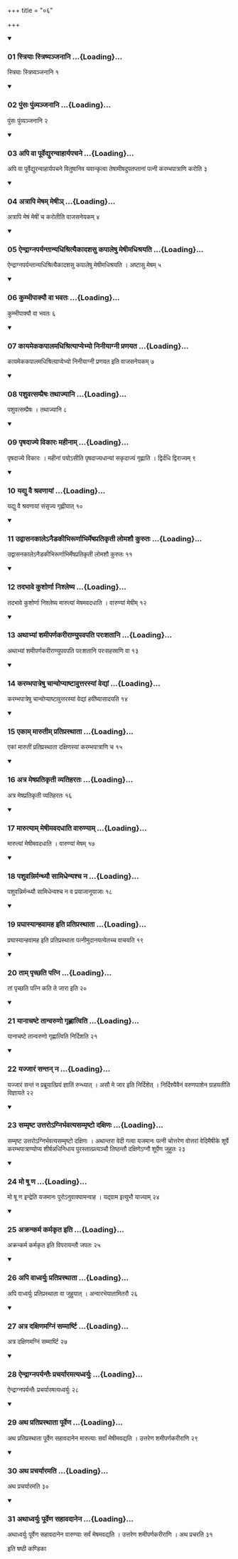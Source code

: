 +++
title = "०६"

+++

<div class="js_include" includetitle="true" newlevelforh1="3" unfilled="" url="/vedAH_yajuH/taittirIyam/sUtram/ApastambaH/shrautam/vishvAsa-prastutiH/08/06/01_striyAH_striShyanjanAni.md">
<details open><summary><h3>01 स्त्रियाः स्त्रिष्यञ्जनानि ...{Loading}...</h3></summary>

स्त्रियाः स्त्रिष्यञ्जनानि १
</details>
</div>


<div class="js_include" includetitle="true" newlevelforh1="3" unfilled="" url="/vedAH_yajuH/taittirIyam/sUtram/ApastambaH/shrautam/vishvAsa-prastutiH/08/06/02_puMsaH_puMvyanjanAni.md">
<details open><summary><h3>02 पुंसः पुंव्यञ्जनानि ...{Loading}...</h3></summary>

पुंसः पुंव्यञ्जनानि २
</details>
</div>


<div class="js_include" includetitle="true" newlevelforh1="3" unfilled="" url="/vedAH_yajuH/taittirIyam/sUtram/ApastambaH/shrautam/vishvAsa-prastutiH/08/06/03_api_vA_pUrvedyuranvAhAryapachane.md">
<details open><summary><h3>03 अपि वा पूर्वेद्युरन्वाहार्यपचने ...{Loading}...</h3></summary>

अपि वा पूर्वेद्युरन्वाहार्यपचने वितुषानिव यवान्कृत्वा तेषामीषदुपतप्तानां पत्नी करम्भपात्राणि करोति ३
</details>
</div>


<div class="js_include" includetitle="true" newlevelforh1="3" unfilled="" url="/vedAH_yajuH/taittirIyam/sUtram/ApastambaH/shrautam/vishvAsa-prastutiH/08/06/04_atrApi_meSham_meShI~n.md">
<details open><summary><h3>04 अत्रापि मेषम् मेषीञ् ...{Loading}...</h3></summary>

अत्रापि मेषं मेषीं च करोतीति वाजसनेयकम् ४
</details>
</div>


<div class="js_include" includetitle="true" newlevelforh1="3" unfilled="" url="/vedAH_yajuH/taittirIyam/sUtram/ApastambaH/shrautam/vishvAsa-prastutiH/08/06/05_aindrAgnaparyantAnyadhishrityaikAdashasu_kapAleShu_meShImadhishrayati.md">
<details open><summary><h3>05 ऐन्द्राग्नपर्यन्तान्यधिश्रित्यैकादशसु कपालेषु मेषीमधिश्रयति ...{Loading}...</h3></summary>

ऐन्द्राग्नपर्यन्तान्यधिश्रित्यैकादशसु कपालेषु मेषीमधिश्रयति । अष्टासु मेषम् ५
</details>
</div>


<div class="js_include" includetitle="true" newlevelforh1="3" unfilled="" url="/vedAH_yajuH/taittirIyam/sUtram/ApastambaH/shrautam/vishvAsa-prastutiH/08/06/06_kumbhIpAkyau_vA_bhavataH.md">
<details open><summary><h3>06 कुम्भीपाक्यौ वा भवतः ...{Loading}...</h3></summary>

कुम्भीपाक्यौ वा भवतः ६
</details>
</div>


<div class="js_include" includetitle="true" newlevelforh1="3" unfilled="" url="/vedAH_yajuH/taittirIyam/sUtram/ApastambaH/shrautam/vishvAsa-prastutiH/08/06/07_kAyamekakapAlamadhishrityApyebhyo_ninIyAgnI_praNayata.md">
<details open><summary><h3>07 कायमेककपालमधिश्रित्याप्येभ्यो निनीयाग्नी प्रणयत ...{Loading}...</h3></summary>

कायमेककपालमधिश्रित्याप्येभ्यो निनीयाग्नी प्रणयत इति वाजसनेयकम् ७
</details>
</div>


<div class="js_include" includetitle="true" newlevelforh1="3" unfilled="" url="/vedAH_yajuH/taittirIyam/sUtram/ApastambaH/shrautam/vishvAsa-prastutiH/08/06/08_pashuvatsampraiShaH_tathAjyAni.md">
<details open><summary><h3>08 पशुवत्सम्प्रैषः तथाज्यानि ...{Loading}...</h3></summary>

पशुवत्सम्प्रैषः । तथाज्यानि ८
</details>
</div>


<div class="js_include" includetitle="true" newlevelforh1="3" unfilled="" url="/vedAH_yajuH/taittirIyam/sUtram/ApastambaH/shrautam/vishvAsa-prastutiH/08/06/09_pRShadAjye_vikAraH_mahInAm.md">
<details open><summary><h3>09 पृषदाज्ये विकारः महीनाम् ...{Loading}...</h3></summary>

पृषदाज्ये विकारः । महीनां पयोऽसीति पृषदाज्यधान्यां सकृदाज्यं गृह्णाति । द्विर्दधि द्विराज्यम् ९
</details>
</div>


<div class="js_include" includetitle="true" newlevelforh1="3" unfilled="" url="/vedAH_yajuH/taittirIyam/sUtram/ApastambaH/shrautam/vishvAsa-prastutiH/08/06/10_yadyu_vai_shravaNAyAM.md">
<details open><summary><h3>10 यद्यु वै श्रवणायां ...{Loading}...</h3></summary>

यद्यु वै श्रवणायां संसृज्य गृह्णीयात् १०
</details>
</div>


<div class="js_include" includetitle="true" newlevelforh1="3" unfilled="" url="/vedAH_yajuH/taittirIyam/sUtram/ApastambaH/shrautam/vishvAsa-prastutiH/08/06/11_udvAsanakAle-naiDakIbhirUrNAbhirmeShapratikRtI_lomashau_kurutaH.md">
<details open><summary><h3>11 उद्वासनकालेऽनैडकीभिरूर्णाभिर्मेषप्रतिकृती लोमशौ कुरुतः ...{Loading}...</h3></summary>

उद्वासनकालेऽनैडकीभिरूर्णाभिर्मेषप्रतिकृती लोमशौ कुरुतः ११
</details>
</div>


<div class="js_include" includetitle="true" newlevelforh1="3" unfilled="" url="/vedAH_yajuH/taittirIyam/sUtram/ApastambaH/shrautam/vishvAsa-prastutiH/08/06/12_tadabhAve_kushorNA_nishleShya.md">
<details open><summary><h3>12 तदभावे कुशोर्णा निश्लेष्य ...{Loading}...</h3></summary>

तदभावे कुशोर्णा निश्लेष्य मारुत्यां मेषमवदधाति । वारुण्यां मेषीम् १२
</details>
</div>


<div class="js_include" includetitle="true" newlevelforh1="3" unfilled="" url="/vedAH_yajuH/taittirIyam/sUtram/ApastambaH/shrautam/vishvAsa-prastutiH/08/06/13_athAbhyAM_shamIparNakarIrANyupavapati_paraHshatAni.md">
<details open><summary><h3>13 अथाभ्यां शमीपर्णकरीराण्युपवपति परःशतानि ...{Loading}...</h3></summary>

अथाभ्यां शमीपर्णकरीराण्युपवपति परःशतानि परःसहस्राणि वा १३
</details>
</div>


<div class="js_include" includetitle="true" newlevelforh1="3" unfilled="" url="/vedAH_yajuH/taittirIyam/sUtram/ApastambaH/shrautam/vishvAsa-prastutiH/08/06/14_karambhapAtreShu_chAnvopyAShTAvuttarasyAM_vedyAM.md">
<details open><summary><h3>14 करम्भपात्रेषु चान्वोप्याष्टावुत्तरस्यां वेद्यां ...{Loading}...</h3></summary>

करम्भपात्रेषु चान्वोप्याष्टावुत्तरस्यां वेद्यां हवींष्यासादयति १४
</details>
</div>


<div class="js_include" includetitle="true" newlevelforh1="3" unfilled="" url="/vedAH_yajuH/taittirIyam/sUtram/ApastambaH/shrautam/vishvAsa-prastutiH/08/06/15_ekAm_mArutIm_pratiprasthAtA.md">
<details open><summary><h3>15 एकाम् मारुतीम् प्रतिप्रस्थाता ...{Loading}...</h3></summary>

एकां मारुतीं प्रतिप्रस्थाता दक्षिणस्यां करम्भपात्राणि च १५
</details>
</div>


<div class="js_include" includetitle="true" newlevelforh1="3" unfilled="" url="/vedAH_yajuH/taittirIyam/sUtram/ApastambaH/shrautam/vishvAsa-prastutiH/08/06/16_atra_meShapratikRtI_vyatiharataH.md">
<details open><summary><h3>16 अत्र मेषप्रतिकृती व्यतिहरतः ...{Loading}...</h3></summary>

अत्र मेषप्रतिकृती व्यतिहरतः १६
</details>
</div>


<div class="js_include" includetitle="true" newlevelforh1="3" unfilled="" url="/vedAH_yajuH/taittirIyam/sUtram/ApastambaH/shrautam/vishvAsa-prastutiH/08/06/17_mArutyAm_meShImavadadhAti_vAruNyAm.md">
<details open><summary><h3>17 मारुत्याम् मेषीमवदधाति वारुण्याम् ...{Loading}...</h3></summary>

मारुत्यां मेषीमवदधाति । वारुण्यां मेषम् १७
</details>
</div>


<div class="js_include" includetitle="true" newlevelforh1="3" unfilled="" url="/vedAH_yajuH/taittirIyam/sUtram/ApastambaH/shrautam/vishvAsa-prastutiH/08/06/18_pashuvannirmanthyau_sAmidhenyashcha_na.md">
<details open><summary><h3>18 पशुवन्निर्मन्थ्यौ सामिधेन्यश्च न ...{Loading}...</h3></summary>

पशुवन्निर्मन्थ्यौ सामिधेन्यश्च न व प्रयाजानूयाजाः १८
</details>
</div>


<div class="js_include" includetitle="true" newlevelforh1="3" unfilled="" url="/vedAH_yajuH/taittirIyam/sUtram/ApastambaH/shrautam/vishvAsa-prastutiH/08/06/19_praghAsyAnhavAmaha_iti_pratiprasthAtA.md">
<details open><summary><h3>19 प्रघास्यान्हवामह इति प्रतिप्रस्थाता ...{Loading}...</h3></summary>

प्रघास्यान्हवामह इति प्रतिप्रस्थाता पत्नीमुदानयत्येतच्च वाचयति १९
</details>
</div>


<div class="js_include" includetitle="true" newlevelforh1="3" unfilled="" url="/vedAH_yajuH/taittirIyam/sUtram/ApastambaH/shrautam/vishvAsa-prastutiH/08/06/20_tAm_pRchChati_patni.md">
<details open><summary><h3>20 ताम् पृच्छति पत्नि ...{Loading}...</h3></summary>

तां पृच्छति पत्नि कति ते जारा इति २०
</details>
</div>


<div class="js_include" includetitle="true" newlevelforh1="3" unfilled="" url="/vedAH_yajuH/taittirIyam/sUtram/ApastambaH/shrautam/vishvAsa-prastutiH/08/06/21_yAnAchaShTe_tAnvaruNo_gRhNAtviti.md">
<details open><summary><h3>21 यानाचष्टे तान्वरुणो गृह्णात्विति ...{Loading}...</h3></summary>

यानाचष्टे तान्वरुणो गृह्णात्विति निर्दिशति २१
</details>
</div>


<div class="js_include" includetitle="true" newlevelforh1="3" unfilled="" url="/vedAH_yajuH/taittirIyam/sUtram/ApastambaH/shrautam/vishvAsa-prastutiH/08/06/22_yajjAraM_santan_na.md">
<details open><summary><h3>22 यज्जारं सन्तन् न ...{Loading}...</h3></summary>

यज्जारं सन्तं न प्रब्रूयात्प्रियं ज्ञातिं रुन्ध्यात् । असौ मे जार इति निर्दिशेत् । निर्दिश्यैवैनं वरुणपाशेन ग्राहयतीति विज्ञायते २२
</details>
</div>


<div class="js_include" includetitle="true" newlevelforh1="3" unfilled="" url="/vedAH_yajuH/taittirIyam/sUtram/ApastambaH/shrautam/vishvAsa-prastutiH/08/06/23_sammRShTa_uttaro-gnirbhavatyasammRShTo_daxiNaH.md">
<details open><summary><h3>23 सम्मृष्ट उत्तरोऽग्निर्भवत्यसम्मृष्टो दक्षिणः ...{Loading}...</h3></summary>

सम्मृष्ट उत्तरोऽग्निर्भवत्यसम्मृष्टो दक्षिणः । अथान्तरा वेदी गत्वा यजमानः पत्नी चोत्तरेण वोत्तरां वेदिमैषीके शूर्पे करम्भपात्राण्योप्य शीर्षन्नधिनिधाय पुरस्तात्प्रत्यञ्चौ तिष्ठन्तौ दक्षिणेऽग्नौ शूर्पेण जुहुतः २३
</details>
</div>


<div class="js_include" includetitle="true" newlevelforh1="3" unfilled="" url="/vedAH_yajuH/taittirIyam/sUtram/ApastambaH/shrautam/vishvAsa-prastutiH/08/06/24_mo_ShU_Na.md">
<details open><summary><h3>24 मो षू ण ...{Loading}...</h3></summary>

मो षू ण इन्द्रेति यजमानः पुरोऽनुवाक्यामन्वाह । यद्ग्राम इत्युभौ याज्याम् २४
</details>
</div>


<div class="js_include" includetitle="true" newlevelforh1="3" unfilled="" url="/vedAH_yajuH/taittirIyam/sUtram/ApastambaH/shrautam/vishvAsa-prastutiH/08/06/25_akrankarma_karmakRta_iti.md">
<details open><summary><h3>25 अक्रन्कर्म कर्मकृत इति ...{Loading}...</h3></summary>

अक्रन्कर्म कर्मकृत इति विपरायन्तौ जपतः २५
</details>
</div>


<div class="js_include" includetitle="true" newlevelforh1="3" unfilled="" url="/vedAH_yajuH/taittirIyam/sUtram/ApastambaH/shrautam/vishvAsa-prastutiH/08/06/26_api_vAdhvaryuH_pratiprasthAtA.md">
<details open><summary><h3>26 अपि वाध्वर्युः प्रतिप्रस्थाता ...{Loading}...</h3></summary>

अपि वाध्वर्युः प्रतिप्रस्थाता वा जुहुयात् । अन्वारभेयातामितरौ २६
</details>
</div>


<div class="js_include" includetitle="true" newlevelforh1="3" unfilled="" url="/vedAH_yajuH/taittirIyam/sUtram/ApastambaH/shrautam/vishvAsa-prastutiH/08/06/27_atra_daxiNamagniM_sammArShTi.md">
<details open><summary><h3>27 अत्र दक्षिणमग्निं सम्मार्ष्टि ...{Loading}...</h3></summary>

अत्र दक्षिणमग्निं सम्मार्ष्टि २७
</details>
</div>


<div class="js_include" includetitle="true" newlevelforh1="3" unfilled="" url="/vedAH_yajuH/taittirIyam/sUtram/ApastambaH/shrautam/vishvAsa-prastutiH/08/06/28_aindrAgnaparyantaiH_pracharyAramatyadhvaryuH.md">
<details open><summary><h3>28 ऐन्द्राग्नपर्यन्तैः प्रचर्यारमत्यध्वर्युः ...{Loading}...</h3></summary>

ऐन्द्राग्नपर्यन्तैः प्रचर्यारमत्यध्वर्युः २८
</details>
</div>


<div class="js_include" includetitle="true" newlevelforh1="3" unfilled="" url="/vedAH_yajuH/taittirIyam/sUtram/ApastambaH/shrautam/vishvAsa-prastutiH/08/06/29_atha_pratiprasthAtA_pUrveNa.md">
<details open><summary><h3>29 अथ प्रतिप्रस्थाता पूर्वेण ...{Loading}...</h3></summary>

अथ प्रतिप्रस्थाता पूर्वेण सहावदानेन मारुत्याः सर्वां मेषीमवद्यति । उत्तरेण शमीपर्णकरीराणि २९
</details>
</div>


<div class="js_include" includetitle="true" newlevelforh1="3" unfilled="" url="/vedAH_yajuH/taittirIyam/sUtram/ApastambaH/shrautam/vishvAsa-prastutiH/08/06/30_atha_pracharyAramati.md">
<details open><summary><h3>30 अथ प्रचर्यारमति ...{Loading}...</h3></summary>

अथ प्रचर्यारमति ३०
</details>
</div>


<div class="js_include" includetitle="true" newlevelforh1="3" unfilled="" url="/vedAH_yajuH/taittirIyam/sUtram/ApastambaH/shrautam/vishvAsa-prastutiH/08/06/31_athAdhvaryuH_pUrveNa_sahAvadAnena.md">
<details open><summary><h3>31 अथाध्वर्युः पूर्वेण सहावदानेन ...{Loading}...</h3></summary>

अथाध्वर्युः पूर्वेण सहावदानेन वारुण्याः सर्वं मेषमवद्यति । उत्तरेण शमीपर्णकरीराणि । अथ प्रचरति ३१
</details>
</div>



  
इति षष्ठी कण्डिका 
